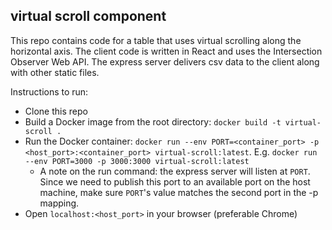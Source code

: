## virtual scroll component
This repo contains code for a table that uses virtual scrolling along the horizontal axis. The client code is written in React and uses the Intersection Observer Web API. The express server delivers csv data to the client along with other static files.

Instructions to run:
- Clone this repo
- Build a Docker image from the root directory: `docker build -t virtual-scroll .`  
- Run the Docker container: `docker run --env PORT=<container_port> -p <host_port>:<container_port> virtual-scroll:latest`. E.g. `docker run --env PORT=3000 -p 3000:3000 virtual-scroll:latest`
  - A note on the run command: the express server will listen at `PORT`. Since we need to publish this port to an available port on the host machine, make sure `PORT`'s value matches the second port in the -p mapping.
- Open `localhost:<host_port>` in your browser (preferable Chrome)
